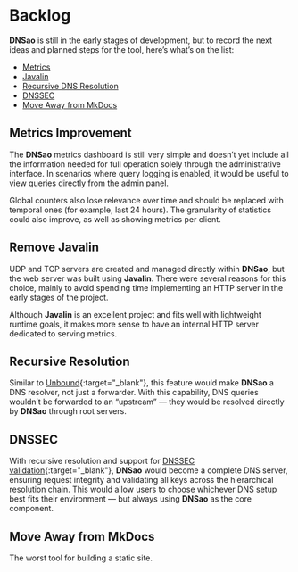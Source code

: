 # Backlog

**DNSao** is still in the early stages of development, but to record the next ideas and planned steps for the tool, here’s what’s on the list:

* [Metrics](#metrics-improvement)
* [Javalin](#remove-javalin)
* [Recursive DNS Resolution](#recursive-resolution)
* [DNSSEC](#dnssec)
* [Move Away from MkDocs](#move-away-from-mkdocs)

## Metrics Improvement

The **DNSao** metrics dashboard is still very simple and doesn’t yet include all the information needed for full operation solely through the administrative interface. In scenarios where query logging is enabled, it would be useful to view queries directly from the admin panel. 

Global counters also lose relevance over time and should be replaced with temporal ones (for example, last 24 hours). The granularity of statistics could also improve, as well as showing metrics per client.

## Remove Javalin

UDP and TCP servers are created and managed directly within **DNSao**, but the web server was built using **Javalin**. There were several reasons for this choice, mainly to avoid spending time implementing an HTTP server in the early stages of the project.

Although **Javalin** is an excellent project and fits well with lightweight runtime goals, it makes more sense to have an internal HTTP server dedicated to serving metrics.

## Recursive Resolution

Similar to [Unbound](https://nlnetlabs.nl/projects/unbound/about/){:target="_blank"}, this feature would make **DNSao** a DNS resolver, not just a forwarder.
With this capability, DNS queries wouldn’t be forwarded to an “upstream” — they would be resolved directly by **DNSao** through root servers.

## DNSSEC

With recursive resolution and support for [DNSSEC validation](https://en.wikipedia.org/wiki/Domain_Name_System_Security_Extensions){:target="_blank"}, **DNSao** would become a complete DNS server, ensuring request integrity and validating all keys across the hierarchical resolution chain.
This would allow users to choose whichever DNS setup best fits their environment — but always using **DNSao** as the core component.

## Move Away from MkDocs

The worst tool for building a static site.

<div style="margin-bottom: 60px;"></div>
